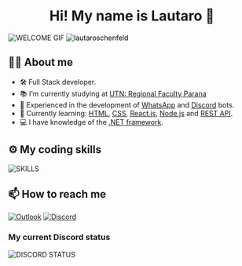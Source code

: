 <div align='center'>
   <h1 align='center'> <b>Hi! My name is Lautaro 👋</b> </h1>
</div>

![WELCOME GIF](https://github.com/lautaroschenfeld/lautaroschenfeld/assets/118790494/e32af9c0-3ce5-4c1d-9b8c-994d9ac65d15)
<img src="https://komarev.com/ghpvc/?username=lautaroschenfeld&label=Profile%20views&color=292929&style=for-the-badge" alt="lautaroschenfeld" style="color: black;" /> 

## 👨‍💻 About me
- 🛠️ Full Stack developer.
- 📚 I’m currently studying at [UTN: Regional Faculty Parana](https://www.frp.utn.edu.ar)
- 🤖 Experienced in the development of [WhatsApp](https://www.whatsapp.com/) and [Discord](https://discord.com/) bots.
- 🌱 Currently learning: [HTML](https://en.wikipedia.org/wiki/HTML), [CSS](https://en.wikipedia.org/wiki/CSS), [React.js](https://en.wikipedia.org/wiki/React_(JavaScript_library)), [Node.js](https://en.wikipedia.org/wiki/Node.js) and [REST API](https://www.ibm.com/topics/rest-apis).
- 💻 I have knowledge of the [.NET framework](https://en.wikipedia.org/wiki/.NET_Framework).

## ⚙️ My coding skills
![SKILLS](https://github.com/lautaroschenfeld/lautaroschenfeld/assets/118790494/3d5aa07d-095e-4695-be89-1f87abf5bf6e)

## 📫 How to reach me
[![Outlook](https://img.shields.io/badge/Outlook-0072C6?style=for-the-badge&logo=microsoft-outlook&logoColor=white)](mailto:lautaroschenfeld@outlook.com) [![Discord](https://img.shields.io/badge/Discord-7289DA?style=for-the-badge&logo=discord&logoColor=white)](https://discord.com/users/300261615855730699)

### My current Discord status
![DISCORD STATUS](https://discord-readme-badge.vercel.app/api?id=300261615855730699)
